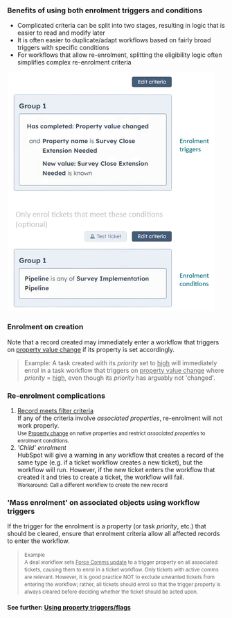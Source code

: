 ### Benefits of using both enrolment triggers and conditions

- Complicated criteria can be split into two stages, resulting in logic that is easier to read and modify later
- It is often easier to duplicate/adapt workflows based on fairly broad triggers with specific conditions
- For workflows that allow re-enrolment, splitting the eligibility logic often simplifies complex re-enrolment criteria

![Image](../images/enrolment.png)

### Enrolment on creation
Note that a record created may immediately enter a workflow that triggers on <u>property value change</u> if its property is set accordingly.
> Example: A task created with its *priority* set to <u>high</u> will immediately enrol in a task workflow that triggers on <u>property value change</u> where *priority* = <u>high</u>, even though its *priority* has arguably not 'changed'.  

### Re-enrolment complications

1. <u>Record meets filter criteria</u>  
If any of the criteria involve *associated properties*, re-enrolment <span class="red">will not work properly</span>.  
<small>Use <u>Property change</u> on native properties and restrict <i>associated properties</i> to enrolment conditions.</small>  
2. <i>'Child' enrolment</i>  
HubSpot will give a warning in any workflow that creates a record of the same type (e.g. if a ticket workflow creates a new ticket), but the workflow will run. However, if the new ticket enters the workflow that created it and tries to create a ticket, the workflow <span class="red">will fail</span>.  
<small>Workaround: Call a different workflow to create the new record</small> 

### 'Mass enrolment' on associated objects using workflow triggers 
If the trigger for the enrolment is a property (or task *priority*, etc.) that should be cleared, ensure that enrolment criteria allow all affected records to enter the workflow.  
> <small>Example  
> A deal workflow sets <u>Force Comms update</u> to a trigger property on all associated tickets, causing them to enrol in a ticket workflow. Only tickets with active comms are relevant. However, it is good practice NOT to exclude unwanted tickets from entering the workflow; rather, all tickets should enrol so that the trigger property is always cleared before deciding whether the ticket should be acted upon.</small>

#### See further: [Using property triggers/flags](../articles/Article-How-to-circumvent-HubSpots-limitations.md#using-property-triggersflags)